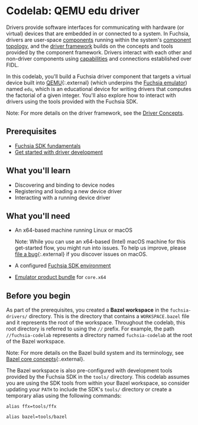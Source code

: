# Codelab: QEMU edu driver

Drivers provide software interfaces for communicating with hardware (or virtual)
devices that are embedded in or connected to a system. In Fuchsia, drivers are
user-space [components][concepts-components] running within the system's
[component topology][concepts-component-topology], and the
[driver framework][concepts-driver-framework] builds on the concepts and tools
provided by the component framework. Drivers interact with each other and
non-driver components using [capabilities][concepts-capabilities] and connections
established over FIDL.

In this codelab, you'll build a Fuchsia driver component that targets a virtual
device built into [QEMU][qemu]{:.external} (which underpins the
[Fuchsia emulator][guide-fuchsia-emulator]) named `edu`, which is an educational
device for writing drivers that computes the factorial of a given integer.
You'll also explore how to interact with drivers using the tools provided with
the Fuchsia SDK.

Note: For more details on the driver framework, see the
[Driver Concepts][concepts-drivers].

## Prerequisites

*   [Fuchsia SDK fundamentals][guide-fundamentals]
*   [Get started with driver development][driver-get-started]

## What you'll learn

*   Discovering and binding to device nodes
*   Registering and loading a new device driver
*   Interacting with a running device driver

## What you'll need

*   An x64-based machine running Linux or macOS

    Note: While you can use an x64-based (Intel) macOS machine for this get-started
    flow, you might run into issues. To help us improve, please
    [file a bug][sdk-bug]{:.external} if you discover issues on macOS.

*   A configured [Fuchsia SDK environment][driver-get-started]
*   [Emulator product bundle][driver-product-bundle]
    for `core.x64`

## Before you begin

As part of the prerequisites, you created a **Bazel workspace** in the
`fuchsia-drivers/` directory. This is the directory that contains a
`WORKSPACE.bazel` file and it represents the root of the workspace. Throughout
the codelab, this root directory is referred to using the `//` prefix. For
example, the path `//fuchsia-codelab` represents a directory named
`fuchsia-codelab` at the root of the Bazel workspace.

Note: For more details on the Bazel build system and its terminology, see
[Bazel core concepts][bazel-concepts]{:.external}.

The Bazel workspace is also pre-configured with development tools provided by
the Fuchsia SDK in the `tools/` directory. This codelab assumes you are using
the SDK tools from within your Bazel workspace, so consider updating your `PATH`
to include the SDK's `tools/` directory or create a temporary alias using the
following commands:

```posix-terminal
alias ffx=tools/ffx
```

```posix-terminal
alias bazel=tools/bazel
```

<!-- Reference links -->

[bazel-concepts]: https://bazel.build/concepts/build-ref
[concepts-capabilities]: /docs/concepts/components/v2/capabilities/README.md
[concepts-component-topology]: /docs/concepts/components/v2/topology.md
[concepts-components]: /docs/concepts/components/v2/introduction.md
[concepts-driver-framework]: /docs/concepts/drivers/driver_framework.md
[concepts-drivers]: /docs/concepts/drivers/README.md
[driver-get-started]: /docs/get-started/sdk/get-started-with-driver.md
[driver-product-bundle]: /docs/get-started/sdk/get-started-with-driver.md#start-the-emulator
[guide-fuchsia-emulator]: /docs/development/sdk/ffx/start-the-fuchsia-emulator.md
[guide-fundamentals]: /docs/get-started/sdk/learn/README.md
[qemu]: https://www.qemu.org/
[sdk-bug]: https://bugs.fuchsia.dev/p/fuchsia/issues/entry?template=Bazel
